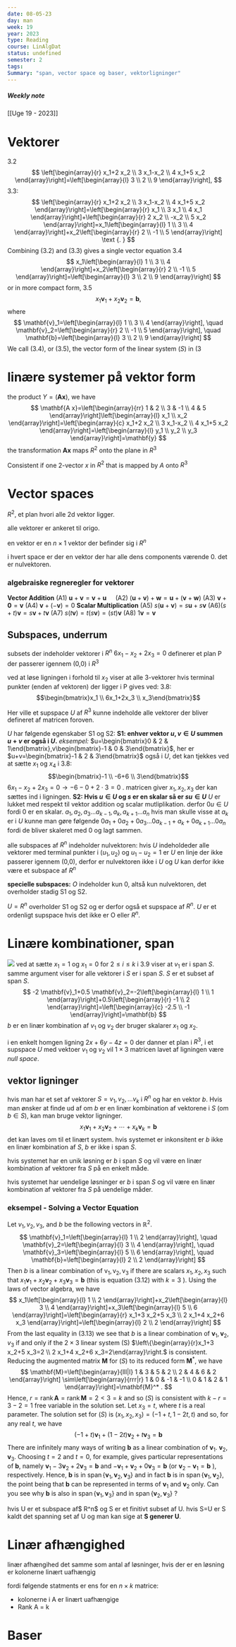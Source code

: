```yaml
---
date: 08-05-23
day: man
week: 19
year: 2023
type: Reading
course: LinAlgDat
status: undefined
semester: 2
tags:
Summary: "span, vector space og baser, vektorligninger"
---
```

##### Weekly note
[[Uge 19 - 2023]]

# Vektorer
3.2
$$
\left[\begin{array}{r}
x_1+2 x_2 \\
3 x_1-x_2 \\
4 x_1+5 x_2
\end{array}\right]=\left[\begin{array}{l}
3 \\
2 \\
9
\end{array}\right],
$$
3.3:
$$
\left[\begin{array}{r}
x_1+2 x_2 \\
3 x_1-x_2 \\
4 x_1+5 x_2
\end{array}\right]=\left[\begin{array}{r}
x_1 \\
3 x_1 \\
4 x_1
\end{array}\right]+\left[\begin{array}{r}
2 x_2 \\
-x_2 \\
5 x_2
\end{array}\right]=x_1\left[\begin{array}{l}
1 \\
3 \\
4
\end{array}\right]+x_2\left[\begin{array}{r}
2 \\
-1 \\
5
\end{array}\right] \text {. }
$$
Combining (3.2) and (3.3) gives a single vector equation
3.4
$$
x_1\left[\begin{array}{l}
1 \\
3 \\
4
\end{array}\right]+x_2\left[\begin{array}{r}
2 \\
-1 \\
5
\end{array}\right]=\left[\begin{array}{l}
3 \\
2 \\
9
\end{array}\right]
$$
or in more compact form,
3.5
$$
x_1 \mathbf{v}_1+x_2 \mathbf{v}_2=\mathbf{b} \text {, }
$$
where
$$
\mathbf{v}_1=\left[\begin{array}{l}
1 \\
3 \\
4
\end{array}\right], \quad \mathbf{v}_2=\left[\begin{array}{r}
2 \\
-1 \\
5
\end{array}\right], \quad \mathbf{b}=\left[\begin{array}{l}
3 \\
2 \\
9
\end{array}\right]
$$
We call (3.4), or (3.5), the vector form of the linear system $(S)$ in (3
# linære systemer på vektor form
the product $Y=(\mathbf{A x})$, we have
$$
\mathbf{A x}=\left[\begin{array}{rr}
1 & 2 \\
3 & -1 \\
4 & 5
\end{array}\right]\left[\begin{array}{l}
x_1 \\
x_2
\end{array}\right]=\left[\begin{array}{c}
x_1+2 x_2 \\
3 x_1-x_2 \\
4 x_1+5 x_2
\end{array}\right]=\left[\begin{array}{l}
y_1 \\
y_2 \\
y_3
\end{array}\right]=\mathbf{y}
$$
the transformation $\mathbf{A x}$ maps $R^2$ onto the plane in $R^3$

Consistent if one 2-vector $x$ in $R^2$ that is mapped by $A$ onto $R^3$ 
# Vector spaces
$R^2$, et plan hvori alle 2d vektor ligger. 

alle vektorer er ankeret til origo. 

en vektor er en $n \times 1$ vektor der befinder sig i $R^n$

i hvert space er der en vektor der har alle dens components værende 0.  det er nulvektoren.
### algebraiske regneregler for vektorer
**Vector Addition**
(A1) $\mathbf{u}+\mathbf{v}=\mathbf{v}+\mathbf{u} \quad$ 
(A2) $(\mathbf{u}+\mathbf{v})+\mathbf{w}=\mathbf{u}+(\mathbf{v}+\mathbf{w})$
(A3) $\mathbf{v}+\mathbf{0}=\mathbf{v}$
(A4) $\mathbf{v}+(-\mathbf{v})=0$
**Scalar Multiplication**
(A5) $s(\mathbf{u}+\mathbf{v})=s \mathbf{u}+s \mathbf{v}$
(A6)$(s+t) \mathbf{v}=s \mathbf{v}+t \mathbf{v}$
(A7) $s(t \mathbf{v})=t(s \mathbf{v})=(s t) \mathbf{v}$
(A8) $1 \mathbf{v}=\mathbf{v}$
## Subspaces, underrum
subsets der indeholder vektorer i $R^n$
$6x_1-x_2+2x_3=0$ definerer et plan P der passerer igennem (0,0) i $R^3$

ved at løse ligningen i forhold til $x_2$ viser at alle 3-vektorer hvis terminal punkter (enden af vektoren) der ligger i P gives ved:
3.8:
$$\begin{bmatrix}x_1 \\ 6x_1+2x_3 \\ x_3\end{bmatrix}$$

Her ville et supspace $U$ af $R^3$ kunne indeholde alle vektorer der bliver defineret af matricen foroven. 

$U$ har følgende egenskaber S1 og S2: 
**S1: enhver vektor $u,v\in U$ summen $u+v$ er også i $U$.** 
*eksempel:* $u=\begin{bmatrix}0 & 2 & 1\end{bmatrix},v\begin{bmatrix}-1 & 0 & 3\end{bmatrix}$, her er $u+v=\begin{bmatrix}-1 & 2 & 3\end{bmatrix}$ også i $U$, det kan tjekkes ved at sætte $x_1$ og $x_4$ i 3.8:
$$\begin{bmatrix}-1 \\ -6+6 \\ 3\end{bmatrix}$$
$6x_1-x_2+2x_3=0\rightarrow -6-0+2\cdot3=0$ . matricen giver $x_1,x_2,x_3$ der kan sættes ind i ligningen. 
**S2: Hvis $u\in U$ og $s$ er en skalar så er $su\in U$** 
$U$ er lukket med respekt til vektor addition og scalar mutliplikation. 
derfor $0u\in U$ fordi 0 er en skalar.
$a_1,a_2,a_{3}... a_{k-1},a_k,a_{k+1}...a_n$
hvis man skulle visse at $a_k$ er i $U$ kunne man gøre følgende 
$0a_1+0a_2+0a_{3}... 0a_{k-1}+a_k+0a_{k+1}...0a_n$
fordi de bliver skaleret med 0 og lagt sammen. 

alle subspaces af $R^n$ indeholder nulvektoren:
hvis $U$ indeholdeder alle vektorer med terminal punkter i ($u_1,u_2$) og $u_1-u_2=1$ er $U$ en linje der ikke passerer igennem (0,0), derfor er nulvektoren ikke i $U$ og $U$ kan derfor ikke være et subspace af $R^n$

**specielle subspaces:** $O$ indeholder kun 0, altså kun nulvektoren, det overholder stadig S1 og S2.

$U=R^n$ overholder S1 og S2 og er derfor også et supspace af $R^n$. $U$ er et ordenligt supspace hvis det ikke er O eller $R^n$.
# Linære kombinationer, span
![](https://i.imgur.com/peYJytW.png)
ved at sætte $x_1=1$ og $x_1=0$ for $2 \leq i \leq k$ i 3.9 viser at $v_1$ er i span $S$. samme argument viser for alle vektorer i $S$ er i span $S$. $S$ er et subset af span $S$.
$$
-2 \mathbf{v}_1+0.5 \mathbf{v}_2=-2\left[\begin{array}{l}
1 \\
1
\end{array}\right]+0.5\left[\begin{array}{r}
-1 \\
2
\end{array}\right]=\left[\begin{array}{c}
-2.5 \\
-1
\end{array}\right]=\mathbf{b}
$$
$b$ er en linær kombination af $v_1$ og $v_2$ der bruger skalarer $x_1$ og $x_2$.

i en enkelt homgen ligning $2x+6y-4z=0$ der danner et plan i $R^3$, i et supspace $U$ med vektoer $v_1$ og $v_2$ vil $1 \times 3$ matricen lavet af ligningen være *null space*.
## vektor ligninger 
hvis man har et set af vektorer $S={v_1,v_2,...v_k}$ i $R^n$ og har en vektor $b$. Hvis man ønsker at finde ud af om $b$ er en linær kombination af vektorene i $S$ (om $b\in S$), kan man bruge vektor ligninger. 
$$
x_1 \mathbf{v}_1+x_2 \mathbf{v}_2+\cdots+x_k \mathbf{v}_k=\mathbf{b}
$$
det kan laves om til et linært system. hvis systemet er inkonsitent er $b$ ikke en linær kombination af $S$, $b$ er ikke i span $S$.

hvis systemet har en unik løsning er $b$ i span $S$ og vil være en linær kombination af vektorer fra $S$ på en enkelt måde.

hvis systemet har uendelige løsninger er $b$ i span $S$  og vil være en linær kombination af vektorer fra $S$ på uendelige måder.
### eksempel - Solving a Vector Equation
Let $v_1, v_2, v_3$, and $b$ be the following vectors in $\mathbb{R}^2$.
$$
\mathbf{v}_1=\left[\begin{array}{l}
1 \\
2
\end{array}\right], \quad \mathbf{v}_2=\left[\begin{array}{l}
3 \\
4
\end{array}\right], \quad \mathbf{v}_3=\left[\begin{array}{l}
5 \\
6
\end{array}\right], \quad \mathbf{b}=\left[\begin{array}{l}
2 \\
2
\end{array}\right]
$$
Then $b$ is a linear combination of $\mathrm{v}_1, \mathrm{v}_2, \mathrm{v}_3$ if there are scalars $x_1, x_2, x_3$ such that $x_1 \mathbf{v}_1+x_2 \mathbf{v}_2+x_3 \mathbf{v}_3=\mathbf{b}$ (this is equation (3.12) with $k=3$ ). Using the laws of vector algebra, we have
$$
x_1\left[\begin{array}{l}
1 \\
2
\end{array}\right]+x_2\left[\begin{array}{l}
3 \\
4
\end{array}\right]+x_3\left[\begin{array}{l}
5 \\
6
\end{array}\right]=\left[\begin{array}{r}
x_1+3 x_2+5 x_3 \\
2 x_1+4 x_2+6 x_3
\end{array}\right]=\left[\begin{array}{l}
2 \\
2
\end{array}\right]
$$
From the last equality in (3.13) we see that $b$ is a linear combination of $\mathbf{v}_1, \mathbf{v}_2$, $v_3$ if and only if the $2 \times 3$ linear system
(S) $\left\{\begin{array}{r}x_1+3 x_2+5 x_3=2 \\ 2 x_1+4 x_2+6 x_3=2\end{array}\right.$
is consistent. Reducing the augmented matrix $\mathbf{M}$ for $(S)$ to its reduced form $\mathbf{M}^*$, we have
$$
\mathbf{M}=\left[\begin{array}{lll|l}
1 & 3 & 5 & 2 \\
2 & 4 & 6 & 2
\end{array}\right] \sim\left[\begin{array}{rrr|r}
1 & 0 & -1 & -1 \\
0 & 1 & 2 & 1
\end{array}\right]=\mathbf{M}^* .
$$
Hence, $r=\operatorname{rank} \mathbf{A}=\operatorname{rank} \mathbf{M}=2<3=k$ and so $(S)$ is consistent with $k-r=3-2=1$ free variable in the solution set. Let $x_3=t$, where $t$ is a real parameter. The solution set for $(S)$ is $\left(x_1, x_2, x_3\right)=(-1+t, 1-2 t, t)$ and so, for any real $t$, we have
$$
(-1+t) \mathbf{v}_1+(1-2 t) \mathbf{v}_2+t \mathbf{v}_3=\mathbf{b}
$$
There are infinitely many ways of writing $\mathbf{b}$ as a linear combination of $\mathbf{v}_1$. $\mathbf{v}_2, \mathbf{v}_3$. Choosing $t=2$ and $t=0$, for example, gives particular representations of $\mathbf{b}$, namely $\mathbf{v}_1-3 \mathbf{v}_2+2 \mathbf{v}_3=\mathbf{b}$ and $-\mathbf{v}_1+\mathbf{v}_2+0 \mathbf{v}_3=\mathbf{b}$ (or $\mathbf{v}_2-\mathbf{v}_1=\mathbf{b}$ ), respectively. Hence, $\mathbf{b}$ is in $\operatorname{span}\left\{\mathbf{v}_1, \mathbf{v}_2, \mathbf{v}_3\right\}$ and in fact $\mathbf{b}$ is in $\operatorname{span}\left\{\mathbf{v}_1, \mathbf{v}_2\right\}$, the point being that $\mathbf{b}$ can be represented in terms of $\mathbf{v}_1$ and $\mathbf{v}_2$ only. Can you see why $\mathbf{b}$ is also in $\operatorname{span}\left\{\mathbf{v}_1, \mathbf{v}_3\right\}$ and in $\operatorname{span}\left\{\mathbf{v}_2, \mathbf{v}_3\right\}$ ?

hvis U er et subspace af$ R^n$ og S er et finitivt subset af U. hvis S=U er S kaldt det spanning set af U og man kan sige at **S generer U**.
# Linær afhængighed 
linær afhængihed det samme som antal af løsninger, hvis der er en løsning er kolonerne linært uafhængig 

fordi følgende statments er ens for en $n \times k$ matrice:
- kolonerne i A er linært uafhængige
- Rank A = k
# Baser
